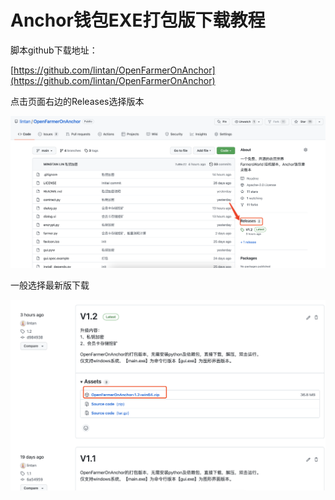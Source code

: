 # Anchor钱包EXE打包版下载教程

脚本github下载地址：

[https://github.com/lintan/OpenFarmerOnAnchor](https://github.com/lintan/OpenFarmerOnAnchor)

点击页面右边的Releases选择版本

![](<../.gitbook/assets/image (2).png>)

一般选择最新版下载

![](../.gitbook/assets/image.png)
